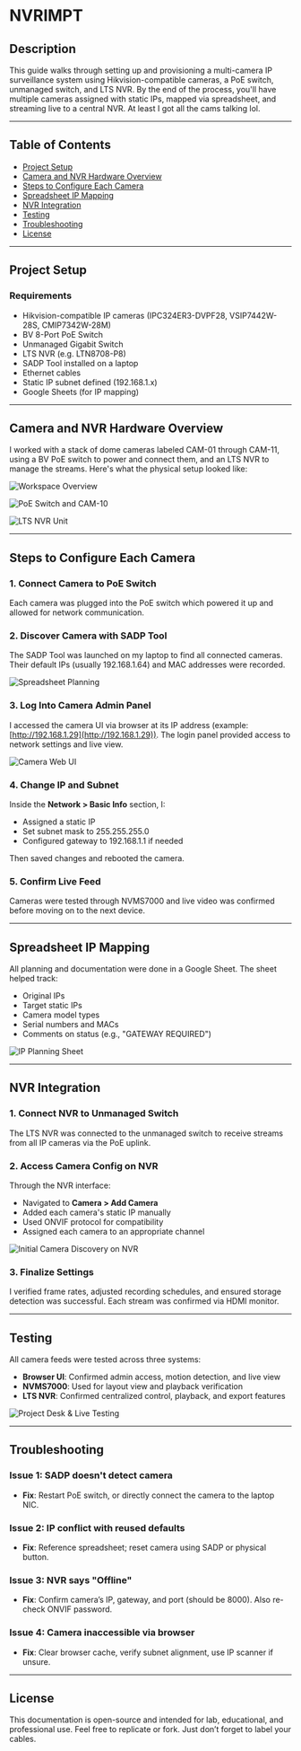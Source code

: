 # NVRIMPT

## Description

This guide walks through setting up and provisioning a multi-camera IP surveillance system using Hikvision-compatible cameras, a PoE switch, unmanaged switch, and LTS NVR. By the end of the process, you'll have multiple cameras assigned with static IPs, mapped via spreadsheet, and streaming live to a central NVR. At least I got all the cams talking lol.

---

## Table of Contents

* [Project Setup](#project-setup)
* [Camera and NVR Hardware Overview](#camera-and-nvr-hardware-overview)
* [Steps to Configure Each Camera](#steps-to-configure-each-camera)
* [Spreadsheet IP Mapping](#spreadsheet-ip-mapping)
* [NVR Integration](#nvr-integration)
* [Testing](#testing)
* [Troubleshooting](#troubleshooting)
* [License](#license)

---

## Project Setup

### Requirements

* Hikvision-compatible IP cameras (IPC324ER3-DVPF28, VSIP7442W-28S, CMIP7342W-28M)
* BV 8-Port PoE Switch
* Unmanaged Gigabit Switch
* LTS NVR (e.g. LTN8708-P8)
* SADP Tool installed on a laptop
* Ethernet cables
* Static IP subnet defined (192.168.1.x)
* Google Sheets (for IP mapping)

---

## Camera and NVR Hardware Overview

I worked with a stack of dome cameras labeled CAM-01 through CAM-11, using a BV PoE switch to power and connect them, and an LTS NVR to manage the streams. Here's what the physical setup looked like:

![Workspace Overview](/images/overviewstp.jpg)

![PoE Switch and CAM-10](/images/poeswitch.jpg)

![LTS NVR Unit](/images/recorder.jpg)

---

## Steps to Configure Each Camera

### 1. Connect Camera to PoE Switch

Each camera was plugged into the PoE switch which powered it up and allowed for network communication.

### 2. Discover Camera with SADP Tool

The SADP Tool was launched on my laptop to find all connected cameras. Their default IPs (usually 192.168.1.64) and MAC addresses were recorded.

![Spreadsheet Planning](/images/spreadsheet.jpg)

### 3. Log Into Camera Admin Panel

I accessed the camera UI via browser at its IP address (example: [http://192.168.1.29](http://192.168.1.29)). The login panel provided access to network settings and live view.

![Camera Web UI](/images/adminpanel.jpg)

### 4. Change IP and Subnet

Inside the **Network > Basic Info** section, I:

* Assigned a static IP
* Set subnet mask to 255.255.255.0
* Configured gateway to 192.168.1.1 if needed

Then saved changes and rebooted the camera.

### 5. Confirm Live Feed

Cameras were tested through NVMS7000 and live video was confirmed before moving on to the next device.

---

## Spreadsheet IP Mapping

All planning and documentation were done in a Google Sheet. The sheet helped track:

* Original IPs
* Target static IPs
* Camera model types
* Serial numbers and MACs
* Comments on status (e.g., "GATEWAY REQUIRED")

![IP Planning Sheet](/images/iprange.jpg)

---

## NVR Integration

### 1. Connect NVR to Unmanaged Switch

The LTS NVR was connected to the unmanaged switch to receive streams from all IP cameras via the PoE uplink.

### 2. Access Camera Config on NVR

Through the NVR interface:

* Navigated to **Camera > Add Camera**
* Added each camera's static IP manually
* Used ONVIF protocol for compatibility
* Assigned each camera to an appropriate channel

![Initial Camera Discovery on NVR](/images/initialnvr.jpg)

### 3. Finalize Settings

I verified frame rates, adjusted recording schedules, and ensured storage detection was successful. Each stream was confirmed via HDMI monitor.

---

## Testing

All camera feeds were tested across three systems:

* **Browser UI**: Confirmed admin access, motion detection, and live view
* **NVMS7000**: Used for layout view and playback verification
* **LTS NVR**: Confirmed centralized control, playback, and export features

![Project Desk & Live Testing](/images/setupstation.jpg)

---

## Troubleshooting

### Issue 1: SADP doesn't detect camera

* **Fix**: Restart PoE switch, or directly connect the camera to the laptop NIC.

### Issue 2: IP conflict with reused defaults

* **Fix**: Reference spreadsheet; reset camera using SADP or physical button.

### Issue 3: NVR says "Offline"

* **Fix**: Confirm camera’s IP, gateway, and port (should be 8000). Also re-check ONVIF password.

### Issue 4: Camera inaccessible via browser

* **Fix**: Clear browser cache, verify subnet alignment, use IP scanner if unsure.

---

## License

This documentation is open-source and intended for lab, educational, and professional use. Feel free to replicate or fork. Just don’t forget to label your cables.
